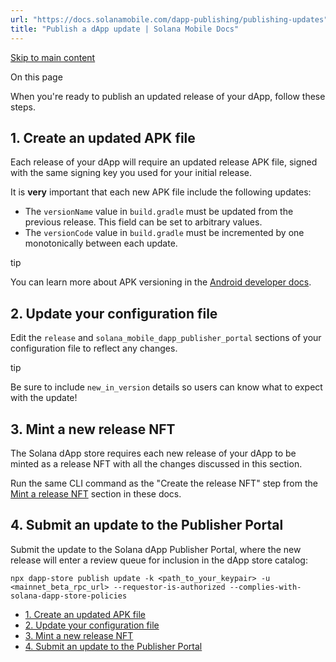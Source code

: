 ```yaml
---
url: "https://docs.solanamobile.com/dapp-publishing/publishing-updates"
title: "Publish a dApp update | Solana Mobile Docs"
---
```


[Skip to main content](https://docs.solanamobile.com/dapp-publishing/publishing-updates#__docusaurus_skipToContent_fallback)

On this page

When you're ready to publish an updated release of your dApp, follow these steps.

## 1\. Create an updated APK file [​](https://docs.solanamobile.com/dapp-publishing/publishing-updates\#1-create-an-updated-apk-file "Direct link to 1. Create an updated APK file")

Each release of your dApp will require an updated release APK file, signed with the same signing key you used for your initial release.

It is **very** important that each new APK file include the following updates:

- The `versionName` value in `build.gradle` must be updated from the previous release. This field can be set to arbitrary values.
- The `versionCode` value in `build.gradle` must be incremented by one monotonically between each update.

tip

You can learn more about APK versioning in the [Android developer docs](https://developer.android.com/studio/publish/versioning).

## 2\. Update your configuration file [​](https://docs.solanamobile.com/dapp-publishing/publishing-updates\#2-update-your-configuration-file "Direct link to 2. Update your configuration file")

Edit the `release` and `solana_mobile_dapp_publisher_portal` sections of your configuration file to reflect any changes.

tip

Be sure to include `new_in_version` details so users can know what to expect with the update!

## 3\. Mint a new release NFT [​](https://docs.solanamobile.com/dapp-publishing/publishing-updates\#3-mint-a-new-release-nft "Direct link to 3. Mint a new release NFT")

The Solana dApp store requires each new release of your dApp to be minted as a release NFT with all the changes discussed in this section.

Run the same CLI command as the "Create the release NFT" step from the [Mint a release NFT](https://docs.solanamobile.com/dapp-publishing/submit#mint-a-release-nft) section in these docs.

## 4\. Submit an update to the Publisher Portal [​](https://docs.solanamobile.com/dapp-publishing/publishing-updates\#4-submit-an-update-to-the-publisher-portal "Direct link to 4. Submit an update to the Publisher Portal")

Submit the update to the Solana dApp Publisher Portal, where the new release will enter a review queue for inclusion in the dApp store catalog:

```codeBlockLines_e6Vv
npx dapp-store publish update -k <path_to_your_keypair> -u <mainnet_beta_rpc_url> --requestor-is-authorized --complies-with-solana-dapp-store-policies

```

- [1\. Create an updated APK file](https://docs.solanamobile.com/dapp-publishing/publishing-updates#1-create-an-updated-apk-file)
- [2\. Update your configuration file](https://docs.solanamobile.com/dapp-publishing/publishing-updates#2-update-your-configuration-file)
- [3\. Mint a new release NFT](https://docs.solanamobile.com/dapp-publishing/publishing-updates#3-mint-a-new-release-nft)
- [4\. Submit an update to the Publisher Portal](https://docs.solanamobile.com/dapp-publishing/publishing-updates#4-submit-an-update-to-the-publisher-portal)
